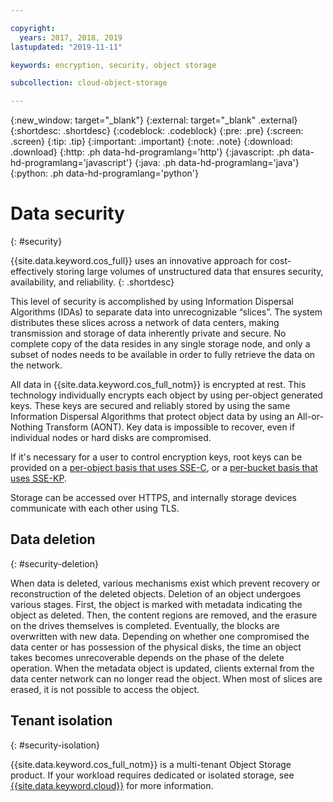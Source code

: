 ```yaml
---

copyright:
  years: 2017, 2018, 2019
lastupdated: "2019-11-11"

keywords: encryption, security, object storage

subcollection: cloud-object-storage

---
```

{:new_window: target="_blank"}
{:external: target="_blank" .external}
{:shortdesc: .shortdesc}
{:codeblock: .codeblock}
{:pre: .pre}
{:screen: .screen}
{:tip: .tip}
{:important: .important}
{:note: .note}
{:download: .download} 
{:http: .ph data-hd-programlang='http'} 
{:javascript: .ph data-hd-programlang='javascript'} 
{:java: .ph data-hd-programlang='java'} 
{:python: .ph data-hd-programlang='python'}

# Data security
{: #security}

{{site.data.keyword.cos_full}} uses an innovative approach for cost-effectively storing large volumes of unstructured data that ensures security, availability, and reliability. 
{: .shortdesc}

This level of security is accomplished by using Information Dispersal Algorithms (IDAs) to separate data into unrecognizable “slices”. The system distributes these slices across a network of data centers, making transmission and storage of data inherently private and secure. No complete copy of the data resides in any single storage node, and only a subset of nodes needs to be available in order to fully retrieve the data on the network.

All data in {{site.data.keyword.cos_full_notm}} is encrypted at rest. This technology individually encrypts each object by using per-object generated keys. These keys are secured and reliably stored by using the same Information Dispersal Algorithms that protect object data by using an All-or-Nothing Transform (AONT). Key data is impossible to recover, even if individual nodes or hard disks are compromised.

If it's necessary for a user to control encryption keys, root keys can be provided on a [per-object basis that uses SSE-C](/docs/services/cloud-object-storage?topic=cloud-object-storage-encryption#encryption-sse-c), or a [per-bucket basis that uses SSE-KP](/docs/services/cloud-object-storage?topic=cloud-object-storage-encryption#encryption-kp).

Storage can be accessed over HTTPS, and internally storage devices communicate with each other using TLS.


## Data deletion
{: #security-deletion}

When data is deleted, various mechanisms exist which prevent recovery or reconstruction of the deleted objects. Deletion of an object undergoes various stages. First, the object is marked with metadata indicating the object as deleted. Then, the content regions are removed, and the erasure on the drives themselves is completed. Eventually, the blocks are overwritten with new data. Depending on whether one compromised the data center or has possession of the physical disks, the time an object takes becomes unrecoverable depends on the phase of the delete operation. When the metadata object is updated, clients external from the data center network can no longer read the object. When most of slices are erased, it is not possible to access the object.

## Tenant isolation
{: #security-isolation}

{{site.data.keyword.cos_full_notm}} is a multi-tenant Object Storage product. If your workload requires dedicated or isolated storage, see [{{site.data.keyword.cloud}}](https://www.ibm.com/cloud/object-storage) for more information.
